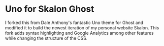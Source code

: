 Uno for Skalon Ghost
====================

I forked this from Dale Anthony's fantastic Uno theme for Ghost and modified
it to build the newest iteration of my personal website Skalon. This fork adds
syntax highlighting and Google Analytics among other features while changing the
structure of the CSS.